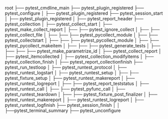 root
├── pytest_cmdline_main
├── pytest_plugin_registered
├── pytest_configure
│   ├── pytest_plugin_registered
├── pytest_session_start
│   ├── pytest_plugin_registered
│   ├── pytest_report_header
├── pytest_collection
│   ├── pytest_collect_start
│   ├── pytest_make_collect_report
│   ├── ├── pytest_ignore_collect
│   ├── ├── pytest_collect_file
│   ├── ├── ├── pytest_pycollect_module
│   ├── ├── pytest_collectstart
│   ├── ├── ├── pytest_pycollect_module
│   ├── ├── pytest_pycollect_makeitem
│   ├── ├── ├── pytest_generate_tests
│   ├── ├── ├── ├── pytest_make_parametrize_id
│   ├── pytest_collect_report
│   ├── pytest_itemcollected
│   ├── pytest_collection_modifyitems
│   ├── pytest_collection_finish
│   ├── pytest_report_collectionfinish
├── pytest_run_testloop
│   ├── pytest_runtest_protocol
│   ├── pytest_runtest_logstart
│   ├── pytest_runtest_setup
│   ├── ├── pytest_fixture_setup
│   ├── pytest_runtest_makereport
│   ├── pytest_runtest_logreport
│   ├── ├── pytest_report_teststatus
│   ├── pytest_runtest_call
│   ├── ├── pytest_pyfunc_call
│   ├── pytest_runtest_teardown
│   ├── ├── pytest_fixture_post_finalizer
│   ├── pytest_runtest_makereport
│   ├── pytest_runtest_logreport
│   ├── pytest_runtest_logfinish
├── pytest_session_finish
│   │   ├──pytest_terminal_summary
├── pytest_unconfigure